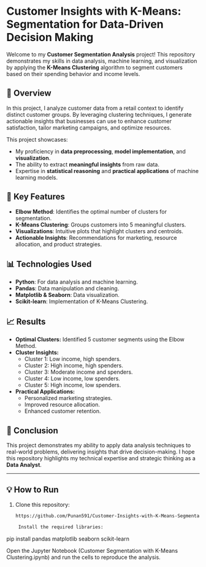 # Customer Insights with K-Means: Segmentation for Data-Driven Decision Making

Welcome to my **Customer Segmentation Analysis** project! This repository demonstrates my skills in data analysis, machine learning, and visualization by applying the **K-Means Clustering** algorithm to segment customers based on their spending behavior and income levels.

## 🌟 **Overview**
In this project, I analyze customer data from a retail context to identify distinct customer groups. By leveraging clustering techniques, I generate actionable insights that businesses can use to enhance customer satisfaction, tailor marketing campaigns, and optimize resources.

This project showcases:
- My proficiency in **data preprocessing**, **model implementation**, and **visualization**.
- The ability to extract **meaningful insights** from raw data.
- Expertise in **statistical reasoning** and **practical applications** of machine learning models.

## 🔑 **Key Features**
- **Elbow Method**: Identifies the optimal number of clusters for segmentation.
- **K-Means Clustering**: Groups customers into 5 meaningful clusters.
- **Visualizations**: Intuitive plots that highlight clusters and centroids.
- **Actionable Insights**: Recommendations for marketing, resource allocation, and product strategies.

## 📊 **Technologies Used**
- **Python**: For data analysis and machine learning.
- **Pandas**: Data manipulation and cleaning.
- **Matplotlib & Seaborn**: Data visualization.
- **Scikit-learn**: Implementation of K-Means Clustering.


## 📈 **Results**
- **Optimal Clusters:** Identified 5 customer segments using the Elbow Method.
- **Cluster Insights:**
  - Cluster 1: Low income, high spenders.
  - Cluster 2: High income, high spenders.
  - Cluster 3: Moderate income and spenders.
  - Cluster 4: Low income, low spenders.
  - Cluster 5: High income, low spenders.
- **Practical Applications:**
  - Personalized marketing strategies.
  - Improved resource allocation.
  - Enhanced customer retention.

## 🎯 **Conclusion**
This project demonstrates my ability to apply data analysis techniques to real-world problems, delivering insights that drive decision-making. I hope this repository highlights my technical expertise and strategic thinking as a **Data Analyst**.

---

## 💡 **How to Run**
1. Clone this repository:
   ```bash
   https://github.com/Punan591/Customer-Insights-with-K-Means-Segmentation-for-Data-Driven-Decision-Making/

    Install the required libraries:

pip install pandas matplotlib seaborn scikit-learn

Open the Jupyter Notebook (Customer Segmentation with K-Means Clustering.ipynb) and run the cells to reproduce the analysis.
